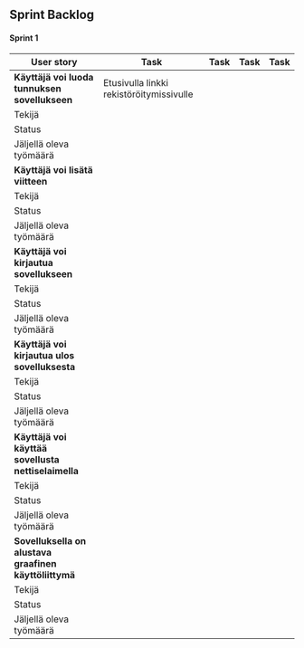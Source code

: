 ## Sprint Backlog
#### Sprint 1

|User story | Task | Task | Task | Task   |
|---|---|---|---|---|
| **Käyttäjä voi luoda tunnuksen sovellukseen**  |  Etusivulla linkki rekistöröitymissivulle  |   |   |   |
| Tekijä  |   |   |   |   |
|  Status |   |   |   |   |
| Jäljellä oleva työmäärä |  |  |  |  |  |
| **Käyttäjä voi lisätä viitteen**  |   |   |   |   |
| Tekijä  |   |   |   |   |
|  Status |   |   |   |   |
| Jäljellä oleva työmäärä |  |  |  |  |  |
| **Käyttäjä voi kirjautua sovellukseen**  |   |   |   |   |
| Tekijä  |   |   |   |   |
|  Status |   |   |   |   |
| Jäljellä oleva työmäärä |  |  |  |  |  |
| **Käyttäjä voi kirjautua ulos sovelluksesta** |   |   |   |
| Tekijä  |   |   |   |   |
|  Status |   |   |   |   |
| Jäljellä oleva työmäärä |  |  |  |  |  |
| **Käyttäjä voi käyttää sovellusta nettiselaimella** |  |   |  |
| Tekijä  |   |   |   |   |
|  Status |   |   |   |   |
| Jäljellä oleva työmäärä |  |  |  |  |  |
| **Sovelluksella on alustava graafinen käyttöliittymä** |   |   |
| Tekijä  |   |   |   |   |
|  Status |   |   |   |   |
| Jäljellä oleva työmäärä |  |  |  |  |  |
